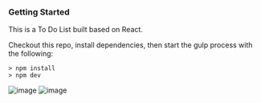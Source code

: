 ### Getting Started
This is a To Do List built based on React.

Checkout this repo, install dependencies, then start the gulp process with the following:
```
> npm install
> npm dev
```
![image](https://github.com/johnnyhsu1106/react-tic-tac-toe/assets/18588513/286159a5-d103-42d2-9da4-a60bfb629664)
![image](https://github.com/johnnyhsu1106/react-tic-tac-toe/assets/18588513/4f69bb8e-f7ba-401d-9e75-09fb59ae6d34)

